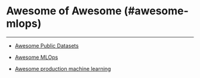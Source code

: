 # Awesome of Awesome (#awesome-mlops)
***



+ [Awesome Public Datasets](https://github.com/awesomedata/awesome-public-datasets)

+ [Awesome MLOps](https://github.com/kelvins/awesome-mlops) 

+ [Awesome production machine learning
](https://github.com/EthicalML/awesome-production-machine-learning)